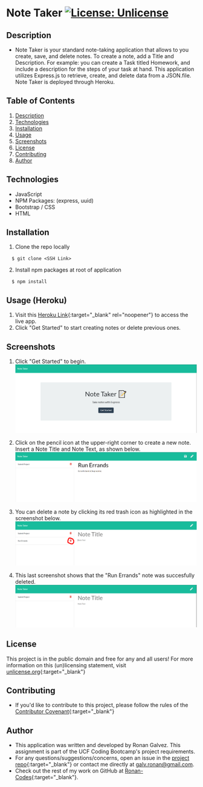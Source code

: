 # Note Taker [![License: Unlicense](https://img.shields.io/badge/license-Unlicense-blue.svg)](http://unlicense.org/)

## Description
* Note Taker is your standard note-taking application that allows to you create, save, and delete notes. To create a note, add a Title and Description. For example: you can create a Task titled Homework, and include a description for the steps of your task at hand. This application utilizes Express.js to retrieve, create, and delete data from a JSON.file. Note Taker is deployed through Heroku.

## Table of Contents
1. [Description](#description)
2. [Technologies](#Technologies)
3. [Installation](#installation)
4. [Usage](#usage)
5. [Screenshots](#Screenshots)
6. [License](#License)
7. [Contributing](#Contributing)
8. [Author](#Author)

## Technologies
* JavaScript
* NPM Packages: (express, uuid)
* Bootstrap / CSS
* HTML

## Installation
1. Clone the repo locally
```
  $ git clone <SSH Link>
```
2. Install npm packages at root of application
```
  $ npm install
```

## Usage (Heroku)
1. Visit this [Heroku Link](https://ronan-note-taker.herokuapp.com/){:target="_blank" rel="noopener"} to access the live app.
2. Click "Get Started" to start creating notes or delete previous ones.

## Screenshots
1. Click "Get Started" to begin.
![Screenshot 1](./public/assets/images/sc-1.PNG)

2. Click on the pencil icon at the upper-right corner to create a new note. Insert a Note Title and Note Text, as shown below.
![Screenshot 1](./public/assets/images/sc-2.PNG)

3. You can delete a note by clicking its red trash icon as highlighted in the screenshot below.
![Screenshot 1](./public/assets/images/sc-3.PNG)

4. This last screenshot shows that the "Run Errands" note was succesfully deleted.
![Screenshot 1](./public/assets/images/sc-4.PNG)


## License
This project is in the public domain and free for any and all users! For more information on this (un)licensing statement, visit [unlicense.org](https://unlicense.org/){:target="_blank"}

## Contributing
* If you'd like to contribute to this project, please follow the rules of the [Contributor Covenant](https://www.contributor-covenant.org/){:target="_blank"}

## Author
* This application was written and developed by Ronan Galvez. This assignment is part of the UCF Coding Bootcamp's project requirements.
* For any questions/suggestions/concerns, open an issue in the [project repo](https://github.com/galv-ronan/note-taker.git){:target="_blank"} or contact me directly at [galv.ronan@gmail.com](galv.ronan@gmail.com).
* Check out the rest of my work on GitHub at [Ronan-Codes](https://github.com/Ronan-Codes){:target="_blank"}.
